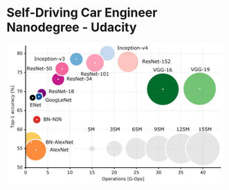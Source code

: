 # Self-Driving Car Engineer Nanodegree - Udacity 

<p align="center">
  <img src="acc_vs_net_vs_ops.jpg" alt="CNN Architectures" width="500"/>
</p>
